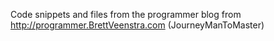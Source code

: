 Code snippets and files from the programmer blog from http://programmer.BrettVeenstra.com (JourneyManToMaster)